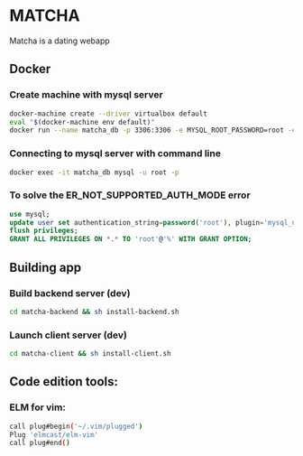 # MATCHA

Matcha is a dating webapp

## Docker
### Create machine with mysql server
```sh
docker-machine create --driver virtualbox default
eval "$(docker-machine env default)"
docker run --name matcha_db -p 3306:3306 -e MYSQL_ROOT_PASSWORD=root -e MYSQL_USER=root -e MYSQL_PASSWORD=root -d mysql/mysql-server:8.0
```
### Connecting to mysql server with command line
```sh
docker exec -it matcha_db mysql -u root -p
```

### To solve the ER_NOT_SUPPORTED_AUTH_MODE error
```sql
use mysql;
update user set authentication_string=password('root'), plugin='mysql_native_password' where user='root';
flush privileges;
GRANT ALL PRIVILEGES ON *.* TO 'root'@'%' WITH GRANT OPTION;
```

## Building app
### Build backend server (dev)
```sh
cd matcha-backend && sh install-backend.sh
```

### Launch client server (dev)
```sh
cd matcha-client && sh install-client.sh
```

## Code edition tools:

### ELM for vim:
```sh
call plug#begin('~/.vim/plugged')
Plug 'elmcast/elm-vim'
call plug#end()
```
